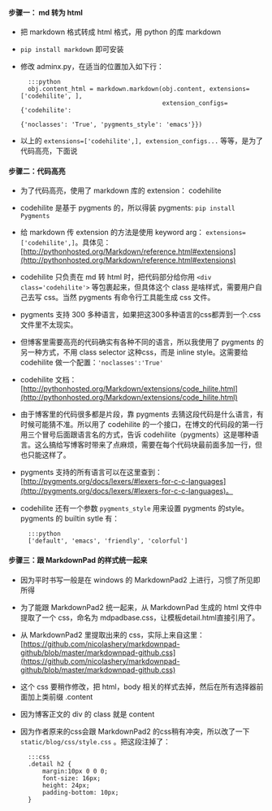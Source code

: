 #### 步骤一： md 转为 html

* 把 markdown 格式转成 html 格式，用 python 的库 markdown
* `pip install markdown`  即可安装
* 修改 adminx.py，在适当的位置加入如下行：

		:::python
		obj.content_html = markdown.markdown(obj.content, extensions=['codehilite', ],
                                             extension_configs={'codehilite':
                                                                {'noclasses': 'True', 'pygments_style': 'emacs'}})

* 以上的 `extensions=['codehilite',], extension_configs...` 等等，是为了代码高亮，下面说


#### 步骤二：代码高亮

* 为了代码高亮，使用了 markdown 库的 extension： codehilite
* codehilite 是基于 pygments 的，所以得装 pygments: `pip install Pygments`
* 给 markdown 传 extension 的方法是使用 keyword arg： `extensions=['codehilite',]`。具体见：[http://pythonhosted.org/Markdown/reference.html#extensions](http://pythonhosted.org/Markdown/reference.html#extensions)
* codehilite 只负责在 md 转 html 时，把代码部分给你用 `<div class='codehilite'>` 等包裹起来，但具体这个 class 是啥样式，需要用户自己去写 css。当然 pygments 有命令行工具能生成 css 文件。
* pygments 支持 300 多种语言，如果把这300多种语言的css都弄到一个.css文件里不太现实。
* 但博客里需要高亮的代码确实有各种不同的语言，所以我使用了 pygments 的另一种方式，不用 class selector 这种css，而是 inline style。这需要给 codehilite 做一个配置：`'noclasses':'True'`
* codehilite 文档：[http://pythonhosted.org/Markdown/extensions/code_hilite.html](http://pythonhosted.org/Markdown/extensions/code_hilite.html)
* 由于博客里的代码很多都是片段，靠 pygments 去猜这段代码是什么语言，有时候可能猜不准。所以用了 codehilite 的一个接口，在博文的代码段的第一行用三个冒号后面跟语言名的方式，告诉 codehilite（pygments）这是哪种语言。这么搞给写博客时带来了点麻烦，需要在每个代码块最前面多加一行，但也只能这样了。
* pygments 支持的所有语言可以在这里查到：[http://pygments.org/docs/lexers/#lexers-for-c-c-languages](http://pygments.org/docs/lexers/#lexers-for-c-c-languages)。
* codehilite 还有一个参数 `pygments_style` 用来设置 pygments 的style。pygments 的 builtin sytle 有：

		:::python
		['default', 'emacs', 'friendly', 'colorful']

#### 步骤三：跟 MarkdownPad 的样式统一起来
* 因为平时书写一般是在 windows 的 MarkdownPad2 上进行，习惯了所见即所得
* 为了能跟 MarkdownPad2 统一起来，从 MarkdownPad 生成的 html 文件中提取了一个 css，命名为 mdpadbase.css，让模板detail.html直接引用了。
* 从 MarkdownPad2 里提取出来的 css，实际上来自这里： [https://github.com/nicolashery/markdownpad-github/blob/master/markdownpad-github.css](https://github.com/nicolashery/markdownpad-github/blob/master/markdownpad-github.css)
* 这个 css 要稍作修改，把 html，body 相关的样式去掉，然后在所有选择器前面加上类前缀 .content
* 因为博客正文的 div 的 class 就是 content
* 因为作者原来的css会跟 MarkdownPad2 的css稍有冲突，所以改了一下 `static/blog/css/style.css` 。把这段注掉了：

		:::css
		.detail h2 {
		    margin:10px 0 0 0;
		    font-size: 16px;
		    height: 24px;
		    padding-bottom: 10px;
		}